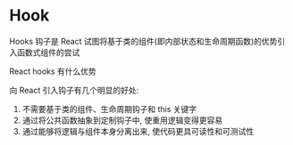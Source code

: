 <!--
 * @Author: SilvesterChiao
 * @Date: 2020-05-29 11:24:00
 * @LastEditors: SilvesterChiao
 * @LastEditTime: 2020-05-29 11:24:01
-->

# Hook

Hooks 钩子是 React 试图将基于类的组件(即内部状态和生命周期函数)的优势引入函数式组件的尝试

React hooks 有什么优势

向 React 引入钩子有几个明显的好处:

1. 不需要基于类的组件、生命周期钩子和 this 关键字
1. 通过将公共函数抽象到定制钩子中, 使重用逻辑变得更容易
1. 通过能够将逻辑与组件本身分离出来, 使代码更具可读性和可测试性

